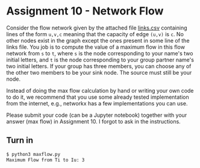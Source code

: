 # Assignment 10 - Network Flow

Consider the flow network given by the attached file [links.csv](links.csv) containing lines of the form `u,v,c` meaning that the capacity of edge `(u,v)` is `c`. No other nodes exist in the graph except the ones present in some line of the links file. You job is to compute the value of a maximum flow in this flow network from `s` to `t`, where `s` is the node corresponding to your name's two initial letters, and `t` is the node corresponding to your group partner name's two initial letters. If your group has three members, you can choose any of the other two members to be your sink node. The source must still be your node.

Instead of doing the max flow calculation by hand or writing your own code to do it, we recommend that you use some already tested implementation from the internet, e.g., networkx has a few implementations you can use.

Please submit your code (can be a Jupyter notebook) together with your answer (max flow) in Assignment 10.  I forgot to ask in the instructions.

## Turn in

```bash
$ python3 maxflow.py
Maximum Flow from Ti to Iu: 3
```
